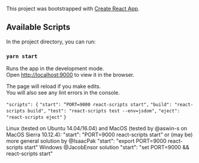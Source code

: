 This project was bootstrapped with [Create React App](https://github.com/facebook/create-react-app).

## Available Scripts

In the project directory, you can run:

### `yarn start`

Runs the app in the development mode.<br />
Open [http://localhost:9000](http://localhost:9000) to view it in the browser.

The page will reload if you make edits.<br />
You will also see any lint errors in the console.

`"scripts": {`
    `"start": “PORT=9000 react-scripts start",`
    `"build": "react-scripts build",`
    `"test": "react-scripts test --env=jsdom",`
    `"eject": "react-scripts eject"`
 `}`

Linux (tested on Ubuntu 14.04/16.04) and MacOS (tested by @aswin-s on MacOS Sierra 10.12.4):
  "start": "PORT=9000 react-scripts start"
or (may be) more general solution by @IsaacPak
  "start": "export PORT=9000 react-scripts start"
Windows @JacobEnsor solution
  "start": "set PORT=9000 && react-scripts start"
